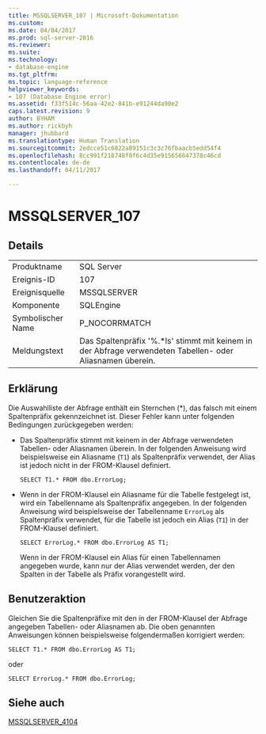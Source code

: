 ```yaml
---
title: MSSQLSERVER_107 | Microsoft-Dokumentation
ms.custom: 
ms.date: 04/04/2017
ms.prod: sql-server-2016
ms.reviewer: 
ms.suite: 
ms.technology:
- database-engine
ms.tgt_pltfrm: 
ms.topic: language-reference
helpviewer_keywords:
- 107 (Database Engine error)
ms.assetid: f33f514c-56aa-42e2-841b-e91244da90e2
caps.latest.revision: 9
author: BYHAM
ms.author: rickbyh
manager: jhubbard
ms.translationtype: Human Translation
ms.sourcegitcommit: 2edcce51c6822a89151c3c3c76fbaacb5edd54f4
ms.openlocfilehash: 8cc991f218748f0f6c4d35e915656847378c46cd
ms.contentlocale: de-de
ms.lasthandoff: 04/11/2017

---
```

# <a name="mssqlserver107"></a>MSSQLSERVER_107
  
## <a name="details"></a>Details  
  
|||  
|-|-|  
|Produktname|SQL Server|  
|Ereignis-ID|107|  
|Ereignisquelle|MSSQLSERVER|  
|Komponente|SQLEngine|  
|Symbolischer Name|P_NOCORRMATCH|  
|Meldungstext|Das Spaltenpräfix '%.*ls' stimmt mit keinem in der Abfrage verwendeten Tabellen- oder Aliasnamen überein.|  
  
## <a name="explanation"></a>Erklärung  
Die Auswahlliste der Abfrage enthält ein Sternchen (*), das falsch mit einem Spaltenpräfix gekennzeichnet ist. Dieser Fehler kann unter folgenden Bedingungen zurückgegeben werden:  
  
-   Das Spaltenpräfix stimmt mit keinem in der Abfrage verwendeten Tabellen- oder Aliasnamen überein. In der folgenden Anweisung wird beispielsweise ein Aliasname (`T1`) als Spaltenpräfix verwendet, der Alias ist jedoch nicht in der FROM-Klausel definiert.  
  
    ```  
    SELECT T1.* FROM dbo.ErrorLog;  
    ```  
  
-   Wenn in der FROM-Klausel ein Aliasname für die Tabelle festgelegt ist, wird ein Tabellenname als Spaltenpräfix angegeben. In der folgenden Anweisung wird beispielsweise der Tabellenname `ErrorLog` als Spaltenpräfix verwendet, für die Tabelle ist jedoch ein Alias (`T1`) in der FROM-Klausel definiert.  
  
    ```  
    SELECT ErrorLog.* FROM dbo.ErrorLog AS T1;  
    ```  
  
    Wenn in der FROM-Klausel ein Alias für einen Tabellennamen angegeben wurde, kann nur der Alias verwendet werden, der den Spalten in der Tabelle als Präfix vorangestellt wird.  
  
## <a name="user-action"></a>Benutzeraktion  
Gleichen Sie die Spaltenpräfixe mit den in der FROM-Klausel der Abfrage angegeben Tabellen- oder Aliasnamen ab. Die oben genannten Anweisungen können beispielsweise folgendermaßen korrigiert werden:  
  
```  
SELECT T1.* FROM dbo.ErrorLog AS T1;  
```  
  
oder  
  
```  
SELECT ErrorLog.* FROM dbo.ErrorLog;  
```  
  
## <a name="see-also"></a>Siehe auch  
[MSSQLSERVER_4104](~/relational-databases/errors-events/mssqlserver-4104-database-engine-error.md)  
  

